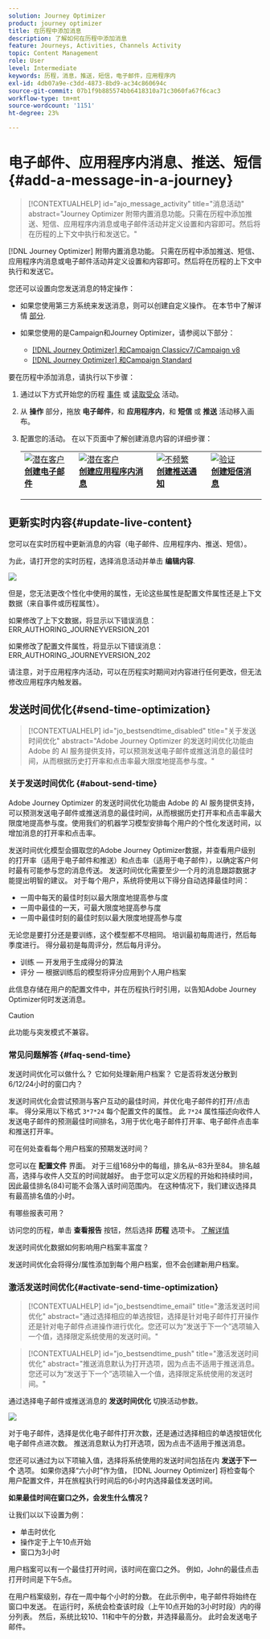 ```yaml
---
solution: Journey Optimizer
product: journey optimizer
title: 在历程中添加消息
description: 了解如何在历程中添加消息
feature: Journeys, Activities, Channels Activity
topic: Content Management
role: User
level: Intermediate
keywords: 历程，消息，推送，短信，电子邮件，应用程序内
exl-id: 4db07a9e-c3dd-4873-8bd9-ac34c860694c
source-git-commit: 07b1f9b885574bb6418310a71c3060fa67f6cac3
workflow-type: tm+mt
source-wordcount: '1151'
ht-degree: 23%

---
```


# 电子邮件、应用程序内消息、推送、短信{#add-a-message-in-a-journey}

>[!CONTEXTUALHELP]
>id="ajo_message_activity"
>title="消息活动"
>abstract="Journey Optimizer 附带内置消息功能。只需在历程中添加推送、短信、应用程序内消息或电子邮件活动并定义设置和内容即可。然后将在历程的上下文中执行和发送它。"

[!DNL Journey Optimizer] 附带内置消息功能。 只需在历程中添加推送、短信、应用程序内消息或电子邮件活动并定义设置和内容即可。然后将在历程的上下文中执行和发送它。

您还可以设置向您发送消息的特定操作：

* 如果您使用第三方系统来发送消息，则可以创建自定义操作。 在本节中了解详情 [部分](../action/action.md).

* 如果您使用的是Campaign和Journey Optimizer，请参阅以下部分：

   * [[!DNL Journey Optimizer] 和Campaign Classicv7/Campaign v8](../action/acc-action.md)
   * [[!DNL Journey Optimizer] 和Campaign Standard](../action/acs-action.md)

要在历程中添加消息，请执行以下步骤：

1. 通过以下方式开始您的历程 [事件](general-events.md) 或 [读取受众](read-audience.md) 活动。

1. 从 **操作** 部分，拖放 **电子邮件**，和 **应用程序内**，和 **短信** 或 **推送** 活动移入画布。

1. 配置您的活动。 在以下页面中了解创建消息内容的详细步骤：

   <table style="table-layout:fixed">
   <tr style="border: 0;">
   <td>
   <a href="../email/create-email.md">
   <img alt="潜在客户" src="../assets/do-not-localize/email.jpg">
   </a>
   <div><a href="../email/create-email.md"><strong>创建电子邮件</strong>
   </div>
   <p>
   </td>
   <td>
   <a href="../in-app/create-in-app.md">
   <img alt="潜在客户" src="../assets/do-not-localize/in-app.jpg">
   </a>
   <div><a href="../in-app/create-in-app.md"><strong>创建应用程序内消息</strong>
   </div>
   <p>
   </td>
   <td>
   <a href="../push/create-push.md">
   <img alt="不频繁" src="../assets/do-not-localize/push.jpg">
   </a>
   <div>
   <a href="../push/create-push.md"><strong>创建推送通知<strong></a>
   </div>
   <p>
   </td>
   <td>
   <a href="../sms/create-sms.md">
   <img alt="验证" src="../assets/do-not-localize/sms.jpg">
   </a>
   <div>
   <a href="../sms/create-sms.md"><strong>创建短信消息</strong></a>
   </div>
   <p>
   </td>
   </tr>
   </table>

## 更新实时内容{#update-live-content}

您可以在实时历程中更新消息的内容（电子邮件、应用程序内、推送、短信）。

为此，请打开您的实时历程，选择消息活动并单击 **编辑内容**.

![](assets/add-a-message2.png)

但是，您无法更改个性化中使用的属性，无论这些属性是配置文件属性还是上下文数据（来自事件或历程属性）。

如果修改了上下文数据，将显示以下错误消息：ERR_AUTHORING_JOURNEYVERSION_201

如果修改了配置文件属性，将显示以下错误消息：ERR_AUTHORING_JOURNEYVERSION_202

请注意，对于应用程序内活动，可以在历程实时期间对内容进行任何更改，但无法修改应用程序内触发器。

## 发送时间优化{#send-time-optimization}

>[!CONTEXTUALHELP]
>id="jo_bestsendtime_disabled"
>title="关于发送时间优化"
>abstract="Adobe Journey Optimizer 的发送时间优化功能由 Adobe 的 AI 服务提供支持，可以预测发送电子邮件或推送消息的最佳时间，从而根据历史打开率和点击率最大限度地提高参与度。"

### 关于发送时间优化 {#about-send-time}

Adobe Journey Optimizer 的发送时间优化功能由 Adobe 的 AI 服务提供支持，可以预测发送电子邮件或推送消息的最佳时间，从而根据历史打开率和点击率最大限度地提高参与度。使用我们的机器学习模型安排每个用户的个性化发送时间，以增加消息的打开率和点击率。

发送时间优化模型会摄取您的Adobe Journey Optimizer数据，并查看用户级别的打开率（适用于电子邮件和推送）和点击率（适用于电子邮件），以确定客户何时最有可能参与您的消息传送。 发送时间优化需要至少一个月的消息跟踪数据才能提出明智的建议。 对于每个用户，系统将使用以下得分自动选择最佳时间：

* 一周中每天的最佳时刻以最大限度地提高参与度
* 一周中最佳的一天，可最大限度地提高参与度
* 一周中最佳时刻的最佳时刻以最大限度地提高参与度

无论您是要打分还是要训练，这个模型都不尽相同。 培训最初每周进行，然后每季度进行。 得分最初是每周评分，然后每月评分。

* 训练 — 开发用于生成得分的算法
* 评分 — 根据训练后的模型将评分应用到个人用户档案

此信息存储在用户的配置文件中，并在历程执行时引用，以告知Adobe Journey Optimizer何时发送消息。

>[!CAUTION]
>
>此功能与突发模式不兼容。

### 常见问题解答 {#faq-send-time}

发送时间优化可以做什么？ 它如何处理新用户档案？ 它是否将发送分散到6/12/24小时的窗口内？

发送时间优化会尝试预测与客户互动的最佳时间，并优化电子邮件的打开/点击率。 得分采用以下格式 `3*7*24` 每个配置文件的属性。 此 `7*24` 属性描述向收件人发送电子邮件的预测最佳时间排名，3用于优化电子邮件打开率、电子邮件点击率和推送打开率。

可在何处查看每个用户档案的预期发送时间？

您可以在 **配置文件** 界面。 对于三组168分中的每组，排名从–83升至84。 排名越高，选择与收件人交互的时间就越好。 由于您可以定义历程的开始和持续时间，因此最佳排名(84)可能不会落入该时间范围内。 在这种情况下，我们建议选择具有最高排名值的小时。

有哪些报表可用？

访问您的历程，单击 **查看报告** 按钮，然后选择 **历程** 选项卡。 [了解详情](../reports/journey-global-report.md)

发送时间优化数据如何影响用户档案丰富度？

发送时间优化会将得分/属性添加到每个用户档案，但不会创建新用户档案。

### 激活发送时间优化{#activate-send-time-optimization}

>[!CONTEXTUALHELP]
>id="jo_bestsendtime_email"
>title="激活发送时间优化"
>abstract="通过选择相应的单选按钮，选择是针对电子邮件打开操作还是针对电子邮件点进操作进行优化。您还可以为“发送于下一个”选项输入一个值，选择限定系统使用的发送时间。"

>[!CONTEXTUALHELP]
>id="jo_bestsendtime_push"
>title="激活发送时间优化"
>abstract="推送消息默认为打开选项，因为点击不适用于推送消息。 您还可以为“发送于下一个”选项输入一个值，选择限定系统使用的发送时间。"

通过选择电子邮件或推送消息的 **发送时间优化** 切换活动参数。

![](../building-journeys/assets/jo-message5.png)

对于电子邮件，选择是优化电子邮件打开次数，还是通过选择相应的单选按钮优化电子邮件点进次数。 推送消息默认为打开选项，因为点击不适用于推送消息。 

您还可以通过为以下项输入值，选择将系统使用的发送时间包括在内 **发送于下一个** 选项。 如果你选择“六小时”作为值， [!DNL Journey Optimizer] 将检查每个用户配置文件，并在旅程执行时间后的6小时内选择最佳发送时间。

**如果最佳时间在窗口之外，会发生什么情况？**

让我们以以下设置为例：

* 单击时优化
* 操作定于上午10点开始
* 窗口为3小时

用户档案可以有一个最佳打开时间，该时间在窗口之外。 例如，John的最佳点击打开时间是下午5点。

在用户档案级别，存在一周中每个小时的分数。 在此示例中，电子邮件将始终在窗口中发送。 在运行时，系统会检查该时段（上午10点开始的3小时时段）内的得分列表。 然后，系统比较10、11和中午的分数，并选择最高分。 此时会发送电子邮件。
